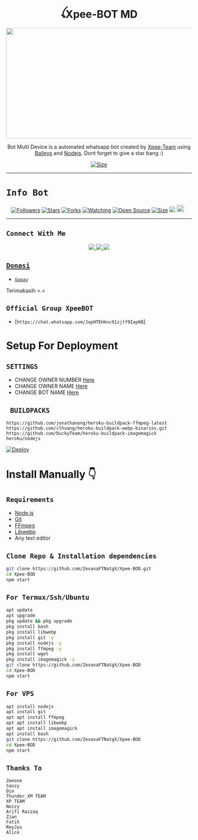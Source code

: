 <h1 align="center">ꪶXpee-BOT MD<br></h1>
<p align="center">
  <img src="https://j.top4top.io/p_2279l3oai0.jpg" width="540" height="300" />
</p>

<p align="center">Bot Multi Device is a automated whatsapp bot created by <a href="https://github.com/ZevanaFTNatgX" target="_blank">Xpee-Team</a> using <a href="https://github.com/adiwajshing/Baileys" target="_blank">Baileys</a> and <a href="https://github.com/nodejs" target="_blank">Nodejs</a>. Dont forget to give a star bang :)
</p>

<p align="center">
<a href="https://youtube.com/channel/UCMF1MPwBQ0HauI9jzfLI1Iw"><img title="Size" src="https://img.shields.io/badge/Tutorial Deploy-green"></a>
</p>

------

# ```Info Bot```
<p align="center">
<a href="https://github.com/ZevanaFTNatgX/followers"><img title="Followers" src="https://img.shields.io/github/followers/ZevanaFTNatgX?color=red&style=flat-square"></a>
<a href="https://github.com/ZevanaFTNatgX/Xpee-BOD/stargazers/"><img title="Stars" src="https://img.shields.io/github/stars/ZevanaFTNatgX/Xpee-BOD?color=blue&style=flat-square"></a>
<a href="https://github.com/ZevanaFTNatgX/Xpee-BOD/network/members"><img title="Forks" src="https://img.shields.io/github/forks/DGXeon/Xpee-BOD?color=red&style=flat-square"></a>
<a href="https://github.com/ZevanaFTNatgX/Xpee-BOD/watchers"><img title="Watching" src="https://img.shields.io/github/watchers/DGXeon/Xpee-BOD?label=Watchers&color=blue&style=flat-square"></a>
<a href="https://github.com/ZevanaFTNatgX/Xpee-BOD"><img title="Open Source" src="https://img.shields.io/badge/Author-Xeon%20Bot%20Inc.-red?v=103"></a>
<a href="https://github.com/ZevanaFTNatgX/Xpee-BOD/"><img title="Size" src="https://img.shields.io/github/repo-size/DGXeon/Xpee-BOD?style=flat-square&color=green"></a>
<a href="https://hits.seeyoufarm.com"><img src="https://hits.seeyoufarm.com/api/count/incr/badge.svg?url=https%3A%2F%2Fgithub.com%2FZevanaFTNatgX%2FXpee-BOD&count_bg=%2379C83D&title_bg=%23555555&icon=probot.svg&icon_color=%2300FF6D&title=hits&edge_flat=false"/></a>
<a href="https://github.com/ZevanaFTNatgX/Xpee-BOD/graphs/commit-activity"><img height="20" src="https://img.shields.io/badge/Maintained%3F-yes-green.svg"></a>&nbsp;&nbsp;
</p>
<p align='center'>
    </p>

-------

## ```Connect With Me```
<p align="center">
<a href="https://wa.me/6289652948525"><img src="https://img.shields.io/badge/WhatsApp%20Developer-25D366?style=for-the-badge&logo=whatsapp&logoColor=white" />
<a href="https://chat.whatsapp.com/JopHTEHknc91zjtf9IepKB"><img src="https://img.shields.io/badge/Join Official Group XpeeBOT-25D366?style=for-the-badge&logo=whatsapp&logoColor=white" />
<a href="https://youtube.com/channel/UCMF1MPwBQ0HauI9jzfLI1Iw"><img src="https://img.shields.io/badge/Jangan Lupa Subscribe Elpezet24 Channel-ff0000?style=for-the-badge&logo=youtube&logoColor=ff000000&link=https://youtube.com/channel/UCMF1MPwBQ0HauI9jzfLI1Iw" /><br>
</p>

## ```Donasi```

- [`Gopay`](089652948525)

<p align="left">
Terimakasih >.<
</p>

## ```Official Group XpeeBOT```

- [`https://chat.whatsapp.com/JopHTEHknc91zjtf9IepKB`]

# Setup For Deployment

## `SETTINGS`

- CHANGE OWNER NUMBER [Here](https://github.com/ZevanaFTNatgX/Xpee-BOD/blob/master/config/config.json#L25)
- CHANGE OWNER NAME [Here](https://github.com/ZevanaFTNatgX/Xpee-BOD/blob/master/config/config.json#L30)
- CHANGE BOT NAME [Here](https://github.com/ZevanaFTNatgX/Xpee-BOD/blob/master/config/config.json#L29)

## ` BUILDPACKS`

```
https://github.com/jonathanong/heroku-buildpack-ffmpeg-latest
https://github.com/clhuang/heroku-buildpack-webp-binaries.git
https://github.com/DuckyTeam/heroku-buildpack-imagemagick
heroku/nodejs
```

[![Deploy](https://www.herokucdn.com/deploy/button.svg)](https://heroku.com/deploy?template=https://github.com/ZevanaFTNatgX/Xpee-BOD/)

# Install Manually 👇
## `Requirements`
* [Node.js](https://nodejs.org/en/)
* [Git](https://git-scm.com/downloads)
* [FFmpeg](https://github.com/BtbN/FFmpeg-Builds/releases/download/autobuild-2020-12-08-13-03/ffmpeg-n4.3.1-26-gca55240b8c-win64-gpl-4.3.zip)
* [Libwebp](https://developers.google.com/speed/webp/download)
* Any text editor
## `Clone Repo & Installation dependencies`
```bash
git clone https://github.com/ZevanaFTNatgX/Xpee-BOD.git
cd Xpee-BOD
npm start
```
## `For Termux/Ssh/Ubuntu`
```bash
apt update
apt upgrade
pkg update && pkg upgrade
pkg install bash
pkg install libwebp
pkg install git -y
pkg install nodejs -y 
pkg install ffmpeg -y 
pkg install wget
pkg install imagemagick -y
git clone https://github.com/ZevanaFTNatgX/Xpee-BOD
cd Xpee-BOD
npm start
```
## `For VPS`
```bash
apt install nodejs 
apt install git 
apt apt install ffmpeg 
apt apt install libwebp 
apt apt install imagemagick
apt install bash
git clone https://github.com/ZevanaFTNatgX/Xpee-BOD
cd Xpee-BOD
npm start
```
## `Thanks To`
```Dika
Zeeone
Sanzy
Dio
Thunder_XM TEAM
XP TEAM
Nezzy
Arifi Razzaq
Zian
Fatih
ReyJyu
Alice
```
